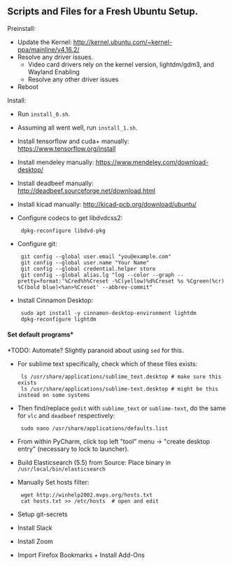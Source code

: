 ## Scripts and Files for a Fresh Ubuntu Setup.

Preinstall:

 - Update the Kernel: http://kernel.ubuntu.com/~kernel-ppa/mainline/v4.16.2/
 - Resolve any driver issues.
   - Video card drivers rely on the kernel version, lightdm/gdm3, and Wayland Enabling
   - Resolve any other driver issues
 - Reboot

Install:

 - Run `install_0.sh`.
 - Assuming all went well, run `install_1.sh`.
 - Install tensorflow and cuda+ manually: https://www.tensorflow.org/install
 - Install mendeley manually: https://www.mendeley.com/download-desktop/
 - Install deadbeef manually: http://deadbeef.sourceforge.net/download.html
 - Install kicad manually: http://kicad-pcb.org/download/ubuntu/

 - Configure codecs to get libdvdcss2:

        dpkg-reconfigure libdvd-pkg

 - Configure git:

        git config --global user.email "you@example.com"
        git config --global user.name "Your Name"
        git config --global credential.helper store
        git config --global alias.lg "log --color --graph --pretty=format:'%Cred%h%Creset -%C(yellow)%d%Creset %s %Cgreen(%cr) %C(bold blue)<%an>%Creset' --abbrev-commit"

 - Install Cinnamon Desktop:

        sudo apt install -y cinnamon-desktop-environment lightdm
        dpkg-reconfigure lightdm

#### Set default programs*
*TODO: Automate?  Slightly paranoid about using `sed` for this.

 - For sublime text specifically, check which of these files exists:

        ls /usr/share/applications/sublime_text.desktop # make sure this exists
        ls /usr/share/applications/sublime-text.desktop # might be this instead on some systems

 - Then find/replace `gedit` with `sublime_text` or `sublime-text`, do the same for `vlc` and `deadbeef` respectively:

        sudo nano /usr/share/applications/defaults.list

 - From within PyCharm, click top left "tool" menu -> "create desktop entry" (necessary to lock to launcher).

 - Build Elasticsearch (5.5) from Source: Place binary in `/usr/local/bin/elasticsearch`

 - Manually Set hosts filter:

        wget http://winhelp2002.mvps.org/hosts.txt
        cat hosts.txt >> /etc/hosts  # open and edit

 - Setup git-secrets
 - Install Slack
 - Install Zoom
 - Import Firefox Bookmarks + Install Add-Ons
 